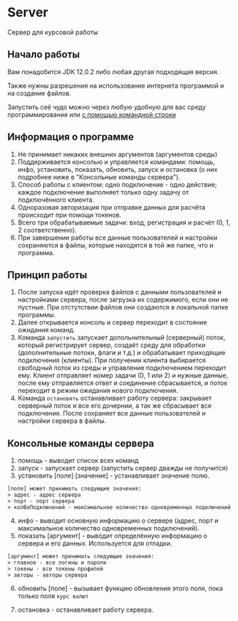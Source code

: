 # Server
Сервер для курсовой работы

## Начало работы

Вам понадобится JDK 12.0.2 либо любая другая подходящая версия.

Также нужны разрешения на использование интернета программой и на создание файлов.

Запустить сеё чудо можно через любую удобную для вас среду программирования или [с помощью командной строки](https://habr.com/ru/post/125210/)

## Информация о программе
1. Не принимает никаких внешних аргументов (аргументов среды)
2. Поддерживается консолью и управляется командами: помощь, инфо, установить, показать, обновить, запуск и остановка (о них подробнее ниже в "Консольные команды сервера").
3. Способ работы с клиентом: одно подключение - одно действие; каждое подключение выполняет только одну задачу от подключённого клиента.
4. Одноразовая авторизация при отправке данных для расчёта происходит при помощи токенов.
5. Всего три обрабатываемые задачи: вход, регистрация и расчёт (0, 1, 2 соответственно).
6. При завершении работы все данные пользователей и настройки сохраняются в файлы, которые находятся в той же папке, что и программа.

## Принцип работы
1. После запуска идёт проверка файлов с данными пользователей и настройками сервера, после загрузка их содержимого, если они не пустные. При отстутствии файлов они создаются в локальной папке программы.
2. Далее открывается консоль и сервер переходит в состояние ожидания команд.
3. Команда `запустить` запускает допольнительный (серверный) поток, который регистрирует сервер, создаёт 
среду для обработки (дополнительные потоки, флаги и т.д.) и обрабатывает приходящие подключения (клиенты). 
При получении клиента выбирается свободный поток из среды и управление подключением переходит ему. 
Клиент отправляет номер задачи (0, 1 или 2) и нужные данные, после ему отправляется ответ и соединение сбрасывается, 
и поток переходит в режим ожидания нового подключения.
4. Команда `остановить` останавливает работу сервера: закрывает серверный поток и все его дочернии, а так же сбрасывает все подключения.
После сохраняет все данные пользователей и настройки сервера в файлы.

## Консольные команды сервера
1. помощь - выводит список всех команд
2. запуск - запускает сервер (запустить сервер дважды не получится)
3. установить [поле] [значение] - устанавливает значение полю.
```
[поле] может принимать следующие значения:
> адрес - адрес сервера
> порт - порт сервера
> колВоПодключений - максимальное количество одновременных подключений
```
4. инфо - выводит основную информацию о сервере (адрес, порт и максимальное количество одновременных подключений).
5. показать [аргумент] - выводит определённую информацию о сервера и его данных. Используется для отладки.
```
[аргумент] может принимать следующие значения:
> главное - все логины и пароли
> токены - все токены профилей
> авторы - авторы сервера
```
6. обновить [поле] - вызывает функцию обновления этого поля, пока только поля `курс валют`

7. остановка - останавливает работу сервера.
